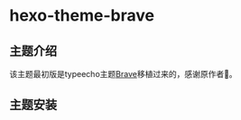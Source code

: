 # hexo-theme-brave

## 主题介绍
该主题最初版是typeecho主题[Brave](https://github.com/zwying0814/Brave)移植过来的，感谢原作者🙏。


## 主题安装










